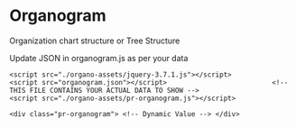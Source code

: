 # Organogram
Organization chart structure or Tree Structure

Update JSON in organogram.js as per your data


<!DOCTYPE html>
<html lang="en">
<head>
    <meta charset="UTF-8">
    <meta name="viewport" content="width=device-width, initial-scale=1.0">
    <title>Organogram</title>
    <link rel="stylesheet" href="./organo-assets/style.css" />

    <script src="./organo-assets/jquery-3.7.1.js"></script>
    <script src="organogram.json"></script>                          <!-- THIS FILE CONTAINS YOUR ACTUAL DATA TO SHOW -->
    <script src="./organo-assets/pr-organogram.js"></script>
</head>
<body>

    <div class="pr-organogram"> <!-- Dynamic Value --> </div>

</body>
</html>
